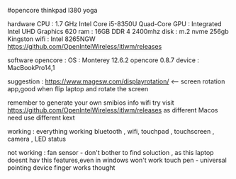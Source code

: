 
#opencore thinkpad l380 yoga


hardware
CPU : 1.7 GHz Intel Core i5-8350U Quad-Core
GPU : Integrated Intel UHD Graphics 620
ram : 16GB DDR 4 2400mhz
disk : m.2 nvme 256gb Kingston
wifi : Intel 8265NGW https://github.com/OpenIntelWireless/itlwm/releases

software
opencore : 
OS : Monterey 12.6.2
opencore 0.8.7
device : MacBookPro14,1

suggestion : 
https://www.magesw.com/displayrotation/  <-- screen rotation app,good when flip laptop and rotate the screen


remember to generate your own smibios info
wifi try visit https://github.com/OpenIntelWireless/itlwm/releases as different Macos need use different kext

working :
everything working bluetooth , wifi, touchpad , touchscreen , camera , LED status 

not working :
fan sensor  - don't bother to find soluction , as this laptop doesnt hav this features,even in windows won't work
touch pen - universal pointing device finger works thought
